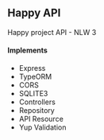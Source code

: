 ## Happy API

Happy project API - NLW 3


#### Implements

- Express
- TypeORM
- CORS
- SQLITE3
- Controllers
- Repository
- API Resource
- Yup Validation
